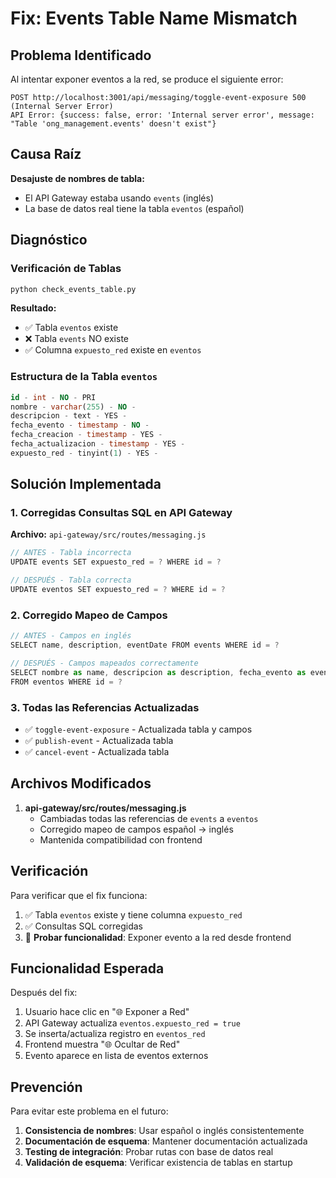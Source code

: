# Fix: Events Table Name Mismatch

## Problema Identificado

Al intentar exponer eventos a la red, se produce el siguiente error:

```
POST http://localhost:3001/api/messaging/toggle-event-exposure 500 (Internal Server Error)
API Error: {success: false, error: 'Internal server error', message: "Table 'ong_management.events' doesn't exist"}
```

## Causa Raíz

**Desajuste de nombres de tabla:**
- El API Gateway estaba usando `events` (inglés)
- La base de datos real tiene la tabla `eventos` (español)

## Diagnóstico

### Verificación de Tablas
```bash
python check_events_table.py
```

**Resultado:**
- ✅ Tabla `eventos` existe
- ❌ Tabla `events` NO existe
- ✅ Columna `expuesto_red` existe en `eventos`

### Estructura de la Tabla `eventos`
```sql
id - int - NO - PRI
nombre - varchar(255) - NO -
descripcion - text - YES -
fecha_evento - timestamp - NO -
fecha_creacion - timestamp - YES -
fecha_actualizacion - timestamp - YES -
expuesto_red - tinyint(1) - YES -
```

## Solución Implementada

### 1. Corregidas Consultas SQL en API Gateway

**Archivo:** `api-gateway/src/routes/messaging.js`

```javascript
// ANTES - Tabla incorrecta
UPDATE events SET expuesto_red = ? WHERE id = ?

// DESPUÉS - Tabla correcta
UPDATE eventos SET expuesto_red = ? WHERE id = ?
```

### 2. Corregido Mapeo de Campos

```javascript
// ANTES - Campos en inglés
SELECT name, description, eventDate FROM events WHERE id = ?

// DESPUÉS - Campos mapeados correctamente
SELECT nombre as name, descripcion as description, fecha_evento as eventDate 
FROM eventos WHERE id = ?
```

### 3. Todas las Referencias Actualizadas

- ✅ `toggle-event-exposure` - Actualizada tabla y campos
- ✅ `publish-event` - Actualizada tabla
- ✅ `cancel-event` - Actualizada tabla

## Archivos Modificados

1. **api-gateway/src/routes/messaging.js**
   - Cambiadas todas las referencias de `events` a `eventos`
   - Corregido mapeo de campos español → inglés
   - Mantenida compatibilidad con frontend

## Verificación

Para verificar que el fix funciona:

1. ✅ Tabla `eventos` existe y tiene columna `expuesto_red`
2. ✅ Consultas SQL corregidas
3. 🔄 **Probar funcionalidad**: Exponer evento a la red desde frontend

## Funcionalidad Esperada

Después del fix:
1. Usuario hace clic en "🌐 Exponer a Red"
2. API Gateway actualiza `eventos.expuesto_red = true`
3. Se inserta/actualiza registro en `eventos_red`
4. Frontend muestra "🌐 Ocultar de Red"
5. Evento aparece en lista de eventos externos

## Prevención

Para evitar este problema en el futuro:
1. **Consistencia de nombres**: Usar español o inglés consistentemente
2. **Documentación de esquema**: Mantener documentación actualizada
3. **Testing de integración**: Probar rutas con base de datos real
4. **Validación de esquema**: Verificar existencia de tablas en startup